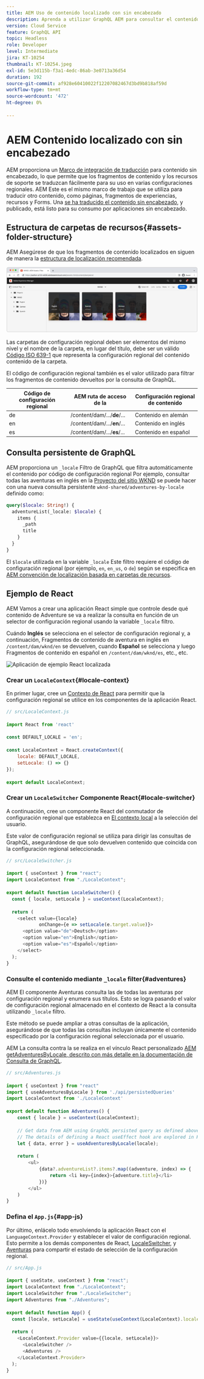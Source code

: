 ```yaml
---
title: AEM Uso de contenido localizado con sin encabezado
description: Aprenda a utilizar GraphQL AEM para consultar el contenido localizado en las listas de contenido de su sitio.
version: Cloud Service
feature: GraphQL API
topic: Headless
role: Developer
level: Intermediate
jira: KT-10254
thumbnail: KT-10254.jpeg
exl-id: 5e3d115b-f3a1-4edc-86ab-3e0713a36d54
duration: 192
source-git-commit: af928e60410022f12207082467d3bd9b818af59d
workflow-type: tm+mt
source-wordcount: '472'
ht-degree: 0%

---
```


# AEM Contenido localizado con sin encabezado

AEM proporciona un [Marco de integración de traducción](https://experienceleague.adobe.com/docs/experience-manager-cloud-service/content/sites/administering/reusing-content/translation/integration-framework.html) para contenido sin encabezado, lo que permite que los fragmentos de contenido y los recursos de soporte se traduzcan fácilmente para su uso en varias configuraciones regionales. AEM Este es el mismo marco de trabajo que se utiliza para traducir otro contenido, como páginas, fragmentos de experiencias, recursos y Forms. Una [se ha traducido el contenido sin encabezado](https://experienceleague.adobe.com/docs/experience-manager-cloud-service/content/headless/journeys/translation/overview.html?lang=es), y publicado, está listo para su consumo por aplicaciones sin encabezado.

## Estructura de carpetas de recursos{#assets-folder-structure}

AEM Asegúrese de que los fragmentos de contenido localizados en siguen de manera la [estructura de localización recomendada](https://experienceleague.adobe.com/docs/experience-manager-cloud-service/content/headless/journeys/translation/getting-started.html#recommended-structure).

![AEM Carpetas de recursos localizadas de la](./assets/localized-content/asset-folders.jpg)

Las carpetas de configuración regional deben ser elementos del mismo nivel y el nombre de la carpeta, en lugar del título, debe ser un válido [Código ISO 639-1](https://en.wikipedia.org/wiki/List_of_ISO_639-1_codes) que representa la configuración regional del contenido contenido de la carpeta.

El código de configuración regional también es el valor utilizado para filtrar los fragmentos de contenido devueltos por la consulta de GraphQL.

| Código de configuración regional | AEM ruta de acceso de la | Configuración regional de contenido |
|--------------------------------|----------|----------|
| de | /content/dam/.../**de**/... | Contenido en alemán |
| en | /content/dam/.../**en**/... | Contenido en inglés |
| es | /content/dam/.../**es**/... | Contenido en español |

## Consulta persistente de GraphQL

AEM proporciona un `_locale` Filtro de GraphQL que filtra automáticamente el contenido por código de configuración regional Por ejemplo, consultar todas las aventuras en inglés en la [Proyecto del sitio WKND](https://github.com/adobe/aem-guides-wknd) se puede hacer con una nueva consulta persistente `wknd-shared/adventures-by-locale` definido como:

```graphql
query($locale: String!) {
  adventureList(_locale: $locale) {
    items {      
      _path
      title
    }
  }
}
```

El `$locale` utilizada en la variable `_locale` Este filtro requiere el código de configuración regional (por ejemplo, `en`, `en_us`, o `de`) según se especifica en [AEM convención de localización basada en carpetas de recursos](#assets-folder-structure).

## Ejemplo de React

AEM Vamos a crear una aplicación React simple que controle desde qué contenido de Adventure se va a realizar la consulta en función de un selector de configuración regional usando la variable `_locale` filtro.

Cuándo __Inglés__ se selecciona en el selector de configuración regional y, a continuación, Fragmentos de contenido de aventura en inglés en `/content/dam/wknd/en` se devuelven, cuando __Español__ se selecciona y luego Fragmentos de contenido en español en `/content/dam/wknd/es`, etc., etc.

![Aplicación de ejemplo React localizada](./assets/localized-content/react-example.png)

### Crear un `LocaleContext`{#locale-context}

En primer lugar, cree un [Contexto de React](https://reactjs.org/docs/context.html) para permitir que la configuración regional se utilice en los componentes de la aplicación React.

```javascript
// src/LocaleContext.js

import React from 'react'

const DEFAULT_LOCALE = 'en';

const LocaleContext = React.createContext({
    locale: DEFAULT_LOCALE, 
    setLocale: () => {}
});

export default LocaleContext;
```

### Crear un `LocaleSwitcher` Componente React{#locale-switcher}

A continuación, cree un componente React del conmutador de configuración regional que establezca en [El contexto local](#locale-context) a la selección del usuario.

Este valor de configuración regional se utiliza para dirigir las consultas de GraphQL, asegurándose de que solo devuelven contenido que coincida con la configuración regional seleccionada.

```javascript
// src/LocaleSwitcher.js

import { useContext } from "react";
import LocaleContext from "./LocaleContext";

export default function LocaleSwitcher() {
  const { locale, setLocale } = useContext(LocaleContext);

  return (
    <select value={locale}
            onChange={e => setLocale(e.target.value)}>
      <option value="de">Deutsch</option>
      <option value="en">English</option>
      <option value="es">Español</option>
    </select>
  );
}
```

### Consulte el contenido mediante `_locale` filter{#adventures}

AEM El componente Aventuras consulta las de todas las aventuras por configuración regional y enumera sus títulos. Esto se logra pasando el valor de configuración regional almacenado en el contexto de React a la consulta utilizando `_locale` filtro.

Este método se puede ampliar a otras consultas de la aplicación, asegurándose de que todas las consultas incluyan únicamente el contenido especificado por la configuración regional seleccionada por el usuario.

AEM La consulta contra la se realiza en el vínculo React personalizado [AEM getAdventuresByLocale, descrito con más detalle en la documentación de Consulta de GraphQL](./aem-headless-sdk.md).

```javascript
// src/Adventures.js

import { useContext } from "react"
import { useAdventuresByLocale } from './api/persistedQueries'
import LocaleContext from './LocaleContext'

export default function Adventures() {
    const { locale } = useContext(LocaleContext);

    // Get data from AEM using GraphQL persisted query as defined above 
    // The details of defining a React useEffect hook are explored in How to > AEM Headless SDK
    let { data, error } = useAdventuresByLocale(locale);

    return (
        <ul>
            {data?.adventureList?.items?.map((adventure, index) => { 
                return <li key={index}>{adventure.title}</li>
            })}
        </ul>
    )
}
```

### Defina el `App.js`{#app-js}

Por último, enlácelo todo envolviendo la aplicación React con el `LanguageContext.Provider` y establecer el valor de configuración regional. Esto permite a los demás componentes de React, [LocaleSwitcher](#locale-switcher), y [Aventuras](#adventures) para compartir el estado de selección de la configuración regional.

```javascript
// src/App.js

import { useState, useContext } from "react";
import LocaleContext from "./LocaleContext";
import LocaleSwitcher from "./LocaleSwitcher";
import Adventures from "./Adventures";

export default function App() {
  const [locale, setLocale] = useState(useContext(LocaleContext).locale);

  return (
    <LocaleContext.Provider value={{locale, setLocale}}>
      <LocaleSwitcher />
      <Adventures />
    </LocaleContext.Provider>
  );
}
```
